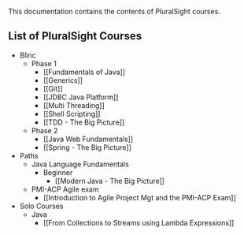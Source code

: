 This documentation contains the contents of PluralSight courses.

## List of PluralSight Courses

*   Blinc
    *   Phase 1
        *   [[Fundamentals of Java]]
        *   [[Generics]]
        *   [[Git]]
        *   [[JDBC Java Platform]]
        *   [[Multi Threading]]
        *   [[Shell Scripting]]
        *   [[TDD - The Big Picture]]
    *   Phase 2
        *   [[Java Web Fundamentals]]
        *   [[Spring - The Big Picture]]
*   Paths
    *   Java Language Fundamentals
        *   Beginner
            *   [[Modern Java - The Big Picture]]
    *   PMI-ACP Agile exam
        *   [[Introduction to Agile Project Mgt and the PMI-ACP Exam]]
*   Solo Courses
    *   Java
        *   [[From Collections to Streams using Lambda Expressions]]